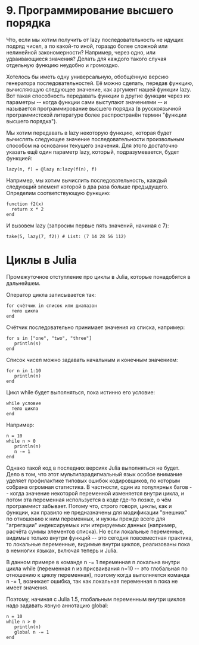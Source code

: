 # 9. Программирование высшего порядка

Что, если мы хотим получить от lazy последовательность не идущих подряд чисел, а по какой-то иной, гораздо более сложной или нелинейной закономерности? Например, через одно, или удваивающиеся значения? Делать для каждого такого случая отдельную функцию неудобно и громоздко.

Хотелось бы иметь одну универсальную, обобщённую версию генератора последовательностей. Её можно сделать, передав функцию, вычисляющую следующее значение, как аргумент нашей функции lazy. Вот такая способность передавать функции в другие функции через их параметры -- когда функции сами выступают значениями -- и называется программирование высшего порядка
(в русскоязычной программистской литературе более распространён термин "функции высшего порядка").

Мы хотим передавать в lazy некоторую функцию, которая будет вычислять следующее значение последовательности произвольным способом на основании текущего значения. Для этого достаточно указать ещё один параметр lazy, который, подразумевается, будет функцией:

```
lazy(n, f) = @lazy n:lazy(f(n), f) 
```
Например, мы хотим вычислить последовательность, каждый следующий элемент которой в два раза больше предыдущего. Определим соответствующую функцию:

```
function f2(x) 
  return x * 2
end
```
И вызовем lazy (запросим первые пять значений, начиная с 7):

```
take(5, lazy(7, f2)) # List: (7 14 28 56 112)
```

# Циклы в Julia

Промежуточное отступление про циклы в Julia, которые понадобятся в дальнейшем.

Оператор цикла записывается так:

```
for счётчик in список или диапазон 
  тело цикла
end
```
Счётчик последовательно принимает значения из списка, например:
```
for s in ["one", "two", "three"]
   println(s)
end
```
Список чисел можно задавать начальным и конечным значением:

```
for n in 1:10
   println(n)
end
```
Цикл while будет выполняться, пока истинно его условие:

```
while условие
  тело цикла
end
```
Например:
```
n = 10
while n > 0
   println(n)
   n -= 1
end
```
Однако такой код в последних версиях Julia выполняться не будет. Дело в том, что этот мультипарадигмальный язык особое внимание уделяет профилактике типовых ошибок кодировщиков, по которым собрана огромная статистика. В частности, один из популярных багов -- когда значение некоторой переменной изменяется внутри цикла, и потом эта переменная используется в коде где-то позже, о чём программист забывает. Потому что, строго говоря, циклы, как и функции, как правило не предназначены для модификации "внешних" по отношению к ним переменных, и нужны прежде всего для "агрегации" индексируемых или итерируемых данных (например, расчёта суммы элементов списка). Но если локальные переменные, видимые только внутри функций -- это сегодня повсеместная практика, то локальные переменные, видимые внутри циклов, реализованы пока в немногих языках, включая теперь и Julia.

В данном примере в команде n -= 1 переменная n локальна внутри цикла while (переменная n из присваивания n=10 -- это глобальная по отношению к циклу переменная), поэтому когда выполняется команда n -= 1, возникает ошибка, так как локальная переменная n пока не имеет значения.

Поэтому, начиная с Julia 1.5, глобальным переменным внутри циклов надо задавать явную аннотацию global:

```
n = 10
while n > 0
   println(n)
   global n -= 1
end
```

